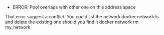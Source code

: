 


- ERROR: Pool overlaps with other one on this address space

That error suggest a conflict. You could list the network docker network ls and delete the existing one should you find it docker network rm my_network

